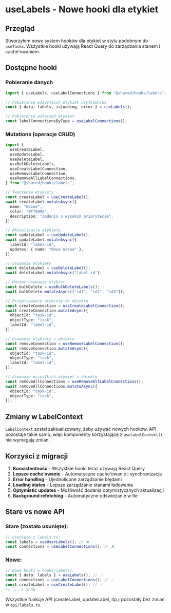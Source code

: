 # useLabels - Nowe hooki dla etykiet

## Przegląd

Stworzyłem nowy system hooków dla etykiet w stylu podobnym do `useTasks`. Wszystkie hooki używają React Query do zarządzania stanem i cache'owaniem.

## Dostępne hooki

### Pobieranie danych

```typescript
import { useLabels, useLabelConnections } from "@shared/hooks/labels";

// Pobieranie wszystkich etykiet użytkownika
const { data: labels, isLoading, error } = useLabels();

// Pobieranie połączeń etykiet
const labelConnectionsByType = useLabelConnections();
```

### Mutations (operacje CRUD)

```typescript
import {
  useCreateLabel,
  useUpdateLabel,
  useDeleteLabel,
  useBulkDeleteLabels,
  useCreateLabelConnection,
  useRemoveLabelConnection,
  useRemoveAllLabelConnections,
} from "@shared/hooks/labels";

// Tworzenie etykiety
const createLabel = useCreateLabel();
await createLabel.mutateAsync({
  name: "Ważne",
  color: "#ff0000",
  description: "Zadania o wysokim priorytecie",
});

// Aktualizacja etykiety
const updateLabel = useUpdateLabel();
await updateLabel.mutateAsync({
  labelId: "label-id",
  updates: { name: "Nowa nazwa" },
});

// Usuwanie etykiety
const deleteLabel = useDeleteLabel();
await deleteLabel.mutateAsync("label-id");

// Masowe usuwanie etykiet
const bulkDelete = useBulkDeleteLabels();
await bulkDelete.mutateAsync(["id1", "id2", "id3"]);

// Przypisywanie etykiety do obiektu
const createConnection = useCreateLabelConnection();
await createConnection.mutateAsync({
  objectId: "task-id",
  objectType: "task",
  labelId: "label-id",
});

// Usuwanie etykiety z obiektu
const removeConnection = useRemoveLabelConnection();
await removeConnection.mutateAsync({
  objectId: "task-id",
  objectType: "task",
  labelId: "label-id",
});

// Usuwanie wszystkich etykiet z obiektu
const removeAllConnections = useRemoveAllLabelConnections();
await removeAllConnections.mutateAsync({
  objectId: "task-id",
  objectType: "task",
});
```

## Zmiany w LabelContext

`LabelContext` został zaktualizowany, żeby używać nowych hooków. API pozostaje takie samo, więc komponenty korzystające z `useLabelContext()` nie wymagają zmian.

## Korzyści z migracji

1. **Konsistentność** - Wszystkie hooki teraz używają React Query
2. **Lepsze cache'owanie** - Automatyczne cache'owanie i synchronizacja
3. **Error handling** - Ujednolicone zarządzanie błędami
4. **Loading states** - Lepsze zarządzanie stanami ładowania
5. **Optymistic updates** - Możliwość dodania optymistycznych aktualizacji
6. **Background refetching** - Automatyczne odświeżanie w tle

## Stare vs nowe API

### Stare (zostało usunięte):

```typescript
// Usunięte z labels.ts:
const labels = useUserLabels(); // ❌
const connections = useLabelConnections(); // ❌
```

### Nowe:

```typescript
// Nowe hooki w hooks/labels/:
const { data: labels } = useLabels(); // ✅
const connections = useLabelConnections(); // ✅
const createLabel = useCreateLabel(); // ✅
// ... i inne
```

Wszystkie funkcje API (createLabel, updateLabel, itp.) pozostały bez zmian w `api/labels.ts`.
